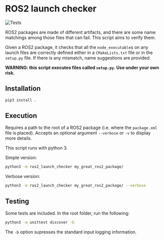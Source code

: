 # ROS2 launch checker
![Tests](https://github.com/rosin-project/ros2_launch_checker/workflows/Tests/badge.svg)

ROS2 packages are made of different artifacts, and there are some name matchings
among those files that can fail. This script aims to verify them.

Given a ROS2 package, it checks that all the `node_executable`s on any launch
files are correctly defined either in a `CMakeLists.txt` file or in the 
`setup.py` file. If there is any mismatch, name suggestions are provided. 

**WARNING: this script executes files called `setup.py`. Use under your
own risk.**

## Installation

```bash
pip3 install .
```

## Execution

Requires a path to the root of a ROS2 package (i.e. where the `package.xml`
file is placed). Accepts an optional argument ``--verbose`` or `-v` to display
more details.

This script runs with python 3.

Simple version:

```bash
python3 -m ros2_launch_checker my_great_ros2_package/
```

Verbose version:

```bash
python3 -m ros2_launch_checker my_great_ros2_package/ --verbose
```


## Testing

Some tests are included. In the root folder, run the following:

```bash
python3 -m unittest discover -b
```

The `-b` option supresses the standard input logging information.
